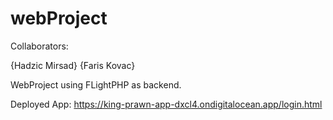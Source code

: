 <h1>webProject</h1>
Collaborators:

{Hadzic Mirsad} {Faris Kovac}

WebProject using FLightPHP as backend.

Deployed App:
https://king-prawn-app-dxcl4.ondigitalocean.app/login.html